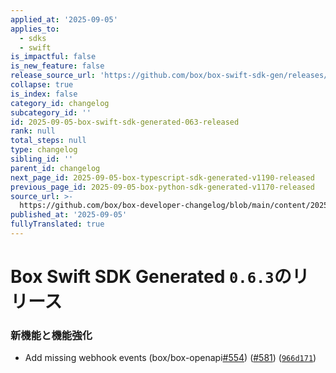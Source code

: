 ```yaml
---
applied_at: '2025-09-05'
applies_to:
  - sdks
  - swift
is_impactful: false
is_new_feature: false
release_source_url: 'https://github.com/box/box-swift-sdk-gen/releases/tag/0.6.3'
collapse: true
is_index: false
category_id: changelog
subcategory_id: ''
id: 2025-09-05-box-swift-sdk-generated-063-released
rank: null
total_steps: null
type: changelog
sibling_id: ''
parent_id: changelog
next_page_id: 2025-09-05-box-typescript-sdk-generated-v1190-released
previous_page_id: 2025-09-05-box-python-sdk-generated-v1170-released
source_url: >-
  https://github.com/box/box-developer-changelog/blob/main/content/2025/09-05-box-swift-sdk-generated-063-released.md
published_at: '2025-09-05'
fullyTranslated: true
---
```

# Box Swift SDK Generated `0.6.3`のリリース

### 新機能と機能強化

* Add missing webhook events (box/box-openapi[#554][1]) ([#581][2]) ([`966d171`][3])

[1]: https://github.com/box/box-swift-sdk-gen/issues/554

[2]: https://github.com/box/box-swift-sdk-gen/issues/581

[3]: https://github.com/box/box-swift-sdk-gen/commit/966d171baa3f6fa1139732b05081000e44b0e08a

